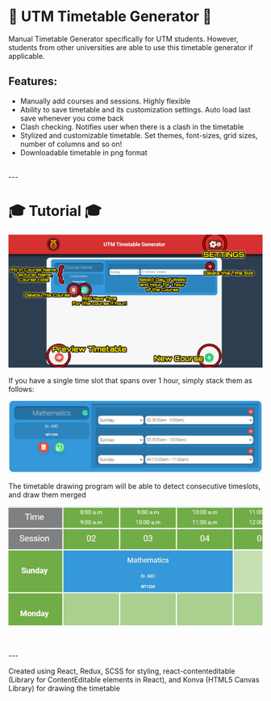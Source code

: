 # 📅 UTM Timetable Generator 📅

Manual Timetable Generator specifically for UTM students. However, students from other universities are able to use this timetable generator if applicable.

## Features:

* Manually add courses and sessions. Highly flexible
* Ability to save timetable and its customization settings. Auto load last save whenever you come back
* Clash checking. Notifies user when there is a clash in the timetable
* Stylized and customizable timetable. Set themes, font-sizes, grid sizes, number of columns and so on!
* Downloadable timetable in png format

<br>
---
<br>

# 🎓 Tutorial 🎓

![MainInterface](./resources/main.png)

If you have a single time slot that spans over 1 hour, simply stack them as follows:

![Stacked Time Slot 1](./resources/Consecutive1.png)

The timetable drawing program will be able to detect consecutive timeslots, and draw them merged

![Stacked Time Slot 2](./resources/Consecutive2.png)




<br>
<br>
---

Created using React, Redux, SCSS for styling, react-contenteditable (Library for ContentEditable elements in React), 
and Konva (HTML5 Canvas Library) for drawing the timetable

